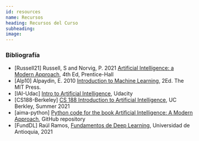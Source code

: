 ```yaml
---
id: resources
name: Recursos
heading: Recursos del Curso
subheading: 
image: 
---
```


### Bibliografía


* [Russell21] Russell, S and Norvig, P. 2021 [Artificial Intelligence: a Modern Approach](http://aima.cs.berkeley.edu/), 4th Ed, Prentice-Hall
* [Alp10] Alpaydin, E. 2010 [Introduction to Machine Learning](http://www.cmpe.boun.edu.tr/~ethem/i2ml2e/), 2Ed. The MIT Press.
* [IAI-Udac] [Intro to Artificial Intelligence](https://www.udacity.com/course/intro-to-artificial-intelligence--cs271), Udacity
* [CS188-Berkeley] [CS 188 Introduction to Artificial Intelligence](https://inst.eecs.berkeley.edu/~cs188/su21/), UC Berkley, Summer 2021
* [aima-python] [Python code for the book Artificial Intelligence: A Modern Approach](https://github.com/aimacode/aima-python), GitHub repository
* [FundDL] Raúl Ramos, [Fundamentos de Deep Learning](https://fagonzalezo.github.io/2021.deeplearning/), Universidad de Antioquia, 2021
